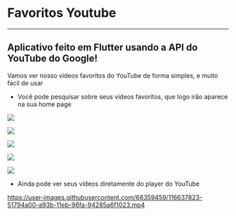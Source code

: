 # Favoritos Youtube
***
## Aplicativo feito em Flutter usando a API do YouTube do Google!

Vamos ver nosso vídeos favoritos do YouTube de forma simples, e muito fácil de usar
* Você pode pesquisar sobre seus vídeos favoritos, que logo irão aparece na sua home page


![](https://user-images.githubusercontent.com/68359459/116636210-1d9c2580-a937-11eb-9779-5e81d7d4115a.jpeg)

![](https://user-images.githubusercontent.com/68359459/116636459-be8ae080-a937-11eb-95cc-b0e735aa1539.jpeg)

![](https://user-images.githubusercontent.com/68359459/116636464-bfbc0d80-a937-11eb-89c4-d4e5c39a5961.jpeg)

![](https://user-images.githubusercontent.com/68359459/116636730-60123200-a938-11eb-9cfa-51878500d79a.png)




![](https://user-images.githubusercontent.com/68359459/116636733-60aac880-a938-11eb-8754-55b610361a97.png)

* Ainda pode ver seus vídeos diretamente do player do YouTube



https://user-images.githubusercontent.com/68359459/116637823-51794a00-a93b-11eb-96fa-94285a6f1023.mp4
















